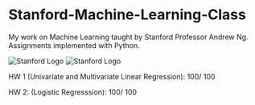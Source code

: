 # Stanford-Machine-Learning-Class

My work on Machine Learning taught by Stanford Professor Andrew Ng. Assignments implemented with Python.

![Stanford Logo](https://sanfrancisco.cbslocal.com/wp-content/uploads/sites/15116056/2010/09/stanford_logo.jpg?w=370)
![Stanford Logo](https://olimex.files.wordpress.com/2013/08/machinelearning.jpg)

HW 1 (Univariate and Multivariate Linear Regression): 100/ 100

HW 2: (Logistic Regresssion): 100/ 100


